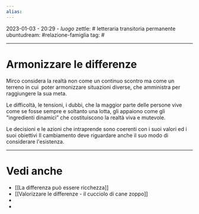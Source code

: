 ```yaml
---
alias: 
---
```

2023-01-03 - 20:29 - *luogo*
zettle: # letteraria transitoria permanente
ubuntudream: #relazione-famiglia 
tag: #

---
# Armonizzare le differenze
Mirco considera la realtà non come un continuo scontro ma come un terreno in cui  poter armonizzare situazioni diverse, che amministra per raggiungere la sua meta.

Le difficoltà, le tensioni, i dubbi, che la maggior parte delle persone vive come se fosse sempre e soltanto una lotta, gli appaiono come gli "ingredienti dinamici” che costituiscono la realtà viva e mutevole.

Le decisioni e le azioni che intraprende sono coerenti con i suoi valori ed i suoi obiettivi
Il cambiamento deve riguardare anche il suo modo di considerare l'esistenza.



---
# Vedi anche
- [[La differenza può essere ricchezza]]
- [[Valorizzare le differenze - il cucciolo di cane zoppo]]
- 
- 